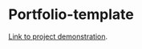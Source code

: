 # Portfolio-template

[Link to project demonstration](https://oli-77.github.io/Portfolio-template/).
